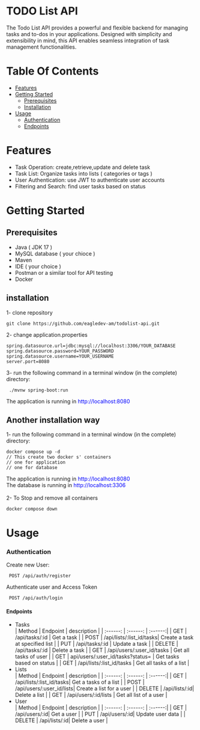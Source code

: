 # TODO List API
The Todo List API provides a powerful and flexible backend for managing tasks and to-dos in your applications. Designed with simplicity and extensibility in mind, this API enables seamless integration of task management functionalities.

# Table Of Contents
* [Features](#Features)
* [Getting Started](#GettingStarted)
  * [Prerequisites](#Prerequisites)
  * [Installation](#installation)
* [Usage](#Usage)
  * [Authentication](#Authentication)
  * [Endpoints](#Endpoints)

<a name="Features"></a>
#  Features
* Task Operation: create,retrieve,update and delete task
* Task List: Organize tasks into lists ( categories or tags )
* User Authentication: use JWT to authenticate user accounts
* Filtering and Search: find user tasks based on status
<a name="GettingStarted"></a>
# Getting Started 
<a name="Prerequisites"></a>
## Prerequisites
* Java ( JDK 17 )
* MySQL database ( your chioce )
* Maven
* IDE ( your choice )
* Postman or a similar tool for API testing
* Docker
<a name="installation"></a>
## installation
1- clone repository
```
git clone https://github.com/eagledev-am/todolist-api.git
```
2- change application.properties 
```
spring.datasource.url=jdbc:mysql://localhost:3306/YOUR_DATABASE
spring.datasource.password=YOUR_PASSWORD
spring.datasource.username=YOUR_USERNAME
server.port=8080
```
3-  run the following command in a terminal window (in the complete) directory:
```
 ./mvnw spring-boot:run
```
The application is running in <font color="blue"> http://localhost:8080 </font>
## Another installation way
1- run the following command in a terminal window (in the complete) directory:
```
docker compose up -d
// This create two docker s' containers
// one for application
// one for database  
```
The application is running in <font color="blue"> http://localhost:8080 </font></br>
The database is running in <font color="blue"> http://localhost:3306 </font></br></br>
2- To Stop and remove all containers 
```
docker compose down
```
<a name="Usage"></a>
# Usage 
<a name="Authentication"></a>
 ### **Authentication**
 Create new User:
 ```
  POST /api/auth/register
 ```
 Authenticate user and Access Token
 ```
  POST /api/auth/login
 ```
<a name="Endpoints"></a>
 #### **Endpoints**
 * Tasks
   </br>
   | Method | Endpoint | description |
   | :------: | :------: | :------:|
   | GET | /api/tasks/:id | Get a task |
   | POST | /api/lists/:list_id/tasks| Create a task at specified list |
   | PUT | /api/tasks/:id  | Update a task |
   | DELETE | /api/tasks/:id | Delete a task |
   | GET | /api/users/:user_id/tasks | Get all tasks of user |
   | GET | api/users/:user_id/tasks?status= | Get tasks based on status |
   | GET | /api/lists/:list_id/tasks | Get all tasks of a list |
* Lists
  </br>
     | Method | Endpoint | description |
   | :------: | :------: | :------:|
   | GET | /api/lists/:list_id/tasks| Get a tasks of a list |
   | POST | /api/users/:user_id/lists| Create a list for a user |
   | DELETE | /api/lists/:id| Delete a list |
   | GET | /api/users/:id/lists | Get all list of a user |
* User
  </br>
       | Method | Endpoint | description |
   | :------: | :------: | :------:|
   | GET | /api/users/:id| Get a user |
   | PUT | /api/users/:id| Update user data |
   | DELETE | /api/lists/:id| Delete a user |
    
  
